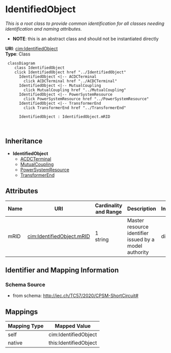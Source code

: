 # IdentifiedObject


_This is a root class to provide common identification for all classes needing identification and naming attributes._




* __NOTE__: this is an abstract class and should not be instantiated directly


**URI**: [cim:IdentifiedObject](http://iec.ch/TC57/CIM100#IdentifiedObject)<br />
**Type**: Class




```mermaid
 classDiagram
    class IdentifiedObject
    click IdentifiedObject href "../IdentifiedObject"
      IdentifiedObject <|-- ACDCTerminal
        click ACDCTerminal href "../ACDCTerminal"
      IdentifiedObject <|-- MutualCoupling
        click MutualCoupling href "../MutualCoupling"
      IdentifiedObject <|-- PowerSystemResource
        click PowerSystemResource href "../PowerSystemResource"
      IdentifiedObject <|-- TransformerEnd
        click TransformerEnd href "../TransformerEnd"
      
      IdentifiedObject : IdentifiedObject.mRID
        
      
```





## Inheritance
* **IdentifiedObject**
    * [ACDCTerminal](ACDCTerminal.md)
    * [MutualCoupling](MutualCoupling.md)
    * [PowerSystemResource](PowerSystemResource.md)
    * [TransformerEnd](TransformerEnd.md)



## Attributes


| Name | URI | Cardinality and Range | Description | Inheritance |
| ---  | --- | --- | --- | --- |
| mRID | [cim:IdentifiedObject.mRID](http://iec.ch/TC57/CIM100#IdentifiedObject.mRID) | 1 <br />  string  | Master resource identifier issued by a model authority | direct |









## Identifier and Mapping Information







### Schema Source


* from schema: http://iec.ch/TC57/2020/CPSM-ShortCircuit#





## Mappings

| Mapping Type | Mapped Value |
| ---  | ---  |
| self | cim:IdentifiedObject |
| native | this:IdentifiedObject |




